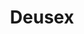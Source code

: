 ---
title: Deusex
crosslinks:
- gmdx
- Gamingcirclejerk
- '2013'
- latestagecapitalism
- naut
- patientgamers
- AskReddit
- gaming
- masseffect
- ItsBeenFun2017
- neurallace
- todayilearned
- woahdude
- childfree
- pcgaming
- wine_gaming
- titlegore
- me_irl
---